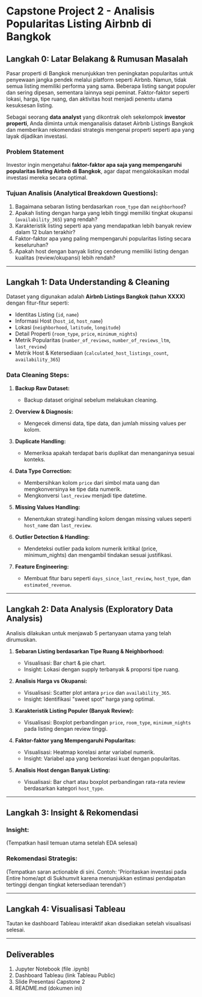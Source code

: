# Capstone Project 2 - Analisis Popularitas Listing Airbnb di Bangkok

## Langkah 0: Latar Belakang & Rumusan Masalah

Pasar properti di Bangkok menunjukkan tren peningkatan popularitas untuk penyewaan jangka pendek melalui platform seperti Airbnb. Namun, tidak semua listing memiliki performa yang sama. Beberapa listing sangat populer dan sering dipesan, sementara lainnya sepi peminat. Faktor-faktor seperti lokasi, harga, tipe ruang, dan aktivitas host menjadi penentu utama kesuksesan listing.

Sebagai seorang **data analyst** yang dikontrak oleh sekelompok **investor properti**, Anda diminta untuk menganalisis dataset Airbnb Listings Bangkok dan memberikan rekomendasi strategis mengenai properti seperti apa yang layak dijadikan investasi.

### Problem Statement

Investor ingin mengetahui **faktor-faktor apa saja yang mempengaruhi popularitas listing Airbnb di Bangkok**, agar dapat mengalokasikan modal investasi mereka secara optimal.

### Tujuan Analisis (Analytical Breakdown Questions):

1. Bagaimana sebaran listing berdasarkan `room_type` dan `neighborhood`?
2. Apakah listing dengan harga yang lebih tinggi memiliki tingkat okupansi (`availability_365`) yang rendah?
3. Karakteristik listing seperti apa yang mendapatkan lebih banyak review dalam 12 bulan terakhir?
4. Faktor-faktor apa yang paling mempengaruhi popularitas listing secara keseluruhan?
5. Apakah host dengan banyak listing cenderung memiliki listing dengan kualitas (review/okupansi) lebih rendah?

---

## Langkah 1: Data Understanding & Cleaning

Dataset yang digunakan adalah **Airbnb Listings Bangkok (tahun XXXX)** dengan fitur-fitur seperti:

- Identitas Listing (`id`, `name`)
- Informasi Host (`host_id`, `host_name`)
- Lokasi (`neighborhood`, `latitude`, `longitude`)
- Detail Properti (`room_type`, `price`, `minimum_nights`)
- Metrik Popularitas (`number_of_reviews`, `number_of_reviews_ltm`, `last_review`)
- Metrik Host & Ketersediaan (`calculated_host_listings_count`, `availability_365`)

### Data Cleaning Steps:

1. **Backup Raw Dataset:**

   - Backup dataset original sebelum melakukan cleaning.

2. **Overview & Diagnosis:**

   - Mengecek dimensi data, tipe data, dan jumlah missing values per kolom.

3. **Duplicate Handling:**

   - Memeriksa apakah terdapat baris duplikat dan menanganinya sesuai konteks.

4. **Data Type Correction:**

   - Membersihkan kolom `price` dari simbol mata uang dan mengkonversinya ke tipe data numerik.
   - Mengkonversi `last_review` menjadi tipe datetime.

5. **Missing Values Handling:**

   - Menentukan strategi handling kolom dengan missing values seperti `host_name` dan `last_review`.

6. **Outlier Detection & Handling:**

   - Mendeteksi outlier pada kolom numerik kritikal (price, minimum_nights) dan mengambil tindakan sesuai justifikasi.

7. **Feature Engineering:**

   - Membuat fitur baru seperti `days_since_last_review`, `host_type`, dan `estimated_revenue`.

---

## Langkah 2: Data Analysis (Exploratory Data Analysis)

Analisis dilakukan untuk menjawab 5 pertanyaan utama yang telah dirumuskan.

1. **Sebaran Listing berdasarkan Tipe Ruang & Neighborhood:**

   - Visualisasi: Bar chart & pie chart.
   - Insight: Lokasi dengan supply terbanyak & proporsi tipe ruang.

2. **Analisis Harga vs Okupansi:**

   - Visualisasi: Scatter plot antara `price` dan `availability_365`.
   - Insight: Identifikasi "sweet spot" harga yang optimal.

3. **Karakteristik Listing Populer (Banyak Review):**

   - Visualisasi: Boxplot perbandingan `price`, `room_type`, `minimum_nights` pada listing dengan review tinggi.

4. **Faktor-faktor yang Mempengaruhi Popularitas:**

   - Visualisasi: Heatmap korelasi antar variabel numerik.
   - Insight: Variabel apa yang berkorelasi kuat dengan popularitas.

5. **Analisis Host dengan Banyak Listing:**

   - Visualisasi: Bar chart atau boxplot perbandingan rata-rata review berdasarkan kategori `host_type`.

---

## Langkah 3: Insight & Rekomendasi

### Insight:

(Tempatkan hasil temuan utama setelah EDA selesai)

### Rekomendasi Strategis:

(Tempatkan saran actionable di sini. Contoh: 'Prioritaskan investasi pada Entire home/apt di Sukhumvit karena menunjukkan estimasi pendapatan tertinggi dengan tingkat ketersediaan terendah')

---

## Langkah 4: Visualisasi Tableau

Tautan ke dashboard Tableau interaktif akan disediakan setelah visualisasi selesai.

---

## Deliverables

1. Jupyter Notebook (file .ipynb)
2. Dashboard Tableau (link Tableau Public)
3. Slide Presentasi Capstone 2
4. README.md (dokumen ini)
